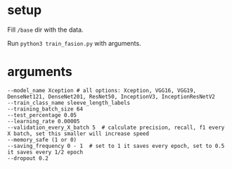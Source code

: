 # setup

Fill `/base` dir with the data.

Run `python3 train_fasion.py` with arguments.

# arguments

```
--model_name Xception # all options: Xception, VGG16, VGG19, DenseNet121, DenseNet201, ResNet50, InceptionV3, InceptionResNetV2
--train_class_name sleeve_length_labels
--training_batch_size 64
--test_percentage 0.05
--learning_rate 0.00005
--validation_every_X_batch 5  # calculate precision, recall, f1 every X batch, set this smaller will increase speed
--memory_safe (1 or 0)
--saving_frequency 0 - 1  # set to 1 it saves every epoch, set to 0.5 it saves every 1/2 epoch
--dropout 0.2
```

